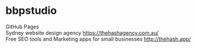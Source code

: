 # bbpstudio
GitHub Pages
<br>
Sydney website design agency https://thehashagency.com.au/
<br>
Free SEO tools and Marketing apps for small businesses http://thehash.app/
